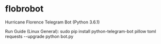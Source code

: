 # flobrobot
Hurricane Florence Telegram Bot (Python 3.6.1)

Run Guide (Linux General):
sudo pip install python-telegram-bot pillow toml requests --upgrade
python bot.py

